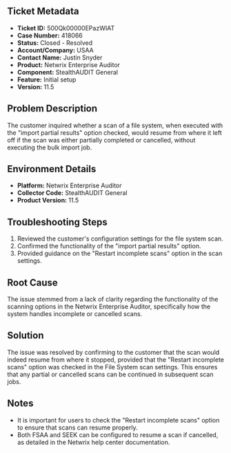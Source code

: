 ## Ticket Metadata
- **Ticket ID:** 500Qk00000EPazWIAT
- **Case Number:** 418066
- **Status:** Closed - Resolved
- **Account/Company:** USAA
- **Contact Name:** Justin Snyder
- **Product:** Netwrix Enterprise Auditor
- **Component:** StealthAUDIT General
- **Feature:** Initial setup
- **Version:** 11.5

## Problem Description
The customer inquired whether a scan of a file system, when executed with the "import partial results" option checked, would resume from where it left off if the scan was either partially completed or cancelled, without executing the bulk import job.

## Environment Details
- **Platform:** Netwrix Enterprise Auditor
- **Collector Code:** StealthAUDIT General
- **Product Version:** 11.5

## Troubleshooting Steps
1. Reviewed the customer's configuration settings for the file system scan.
2. Confirmed the functionality of the "import partial results" option.
3. Provided guidance on the "Restart incomplete scans" option in the scan settings.

## Root Cause
The issue stemmed from a lack of clarity regarding the functionality of the scanning options in the Netwrix Enterprise Auditor, specifically how the system handles incomplete or cancelled scans.

## Solution
The issue was resolved by confirming to the customer that the scan would indeed resume from where it stopped, provided that the "Restart incomplete scans" option was checked in the File System scan settings. This ensures that any partial or cancelled scans can be continued in subsequent scan jobs.

## Notes
- It is important for users to check the "Restart incomplete scans" option to ensure that scans can resume properly.
- Both FSAA and SEEK can be configured to resume a scan if cancelled, as detailed in the Netwrix help center documentation.